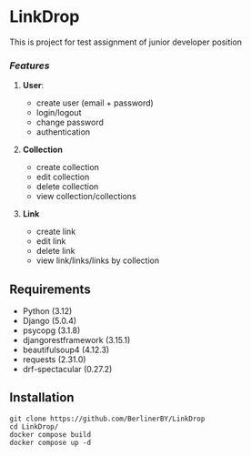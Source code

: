 # LinkDrop

This is project for test assignment of junior developer position

### ___Features___

1. __User__:
    - create user (email + password)
    - login/logout
    - change password
    - authentication

2. __Collection__
    - create collection
    - edit collection
    - delete collection
    - view collection/collections

3. __Link__
    - create link
    - edit link
    - delete link
    - view link/links/links by collection


## Requirements

 - Python (3.12)
 - Django (5.0.4)
 - psycopg (3.1.8)
 - djangorestframework (3.15.1)
 - beautifulsoup4 (4.12.3)
 - requests (2.31.0)
 - drf-spectacular (0.27.2)

## Installation

```
git clone https://github.com/BerlinerBY/LinkDrop
cd LinkDrop/
docker compose build
docker compose up -d
```